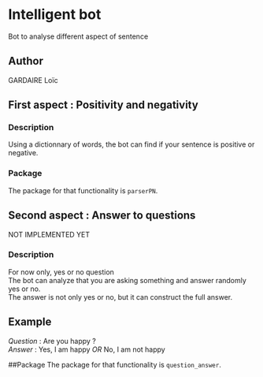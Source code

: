 # Intelligent bot
Bot to analyse different aspect of sentence

## Author
GARDAIRE Loïc

## First aspect : Positivity and negativity

### Description
Using a dictionnary of words, the bot can find if your sentence is positive or negative.

### Package
The package for that functionality is ``parserPN``.

## Second aspect : Answer to questions

NOT IMPLEMENTED YET

### Description
For now only, yes or no question  
The bot can analyze that you are asking something and answer randomly yes or no.  
The answer is not only yes or no, but it can construct the full answer.

## Example
*Question* : Are you happy ?  
*Answer* : Yes, I am happy *OR* No, I am not happy

##Package
The package for that functionality is ``question_answer``.